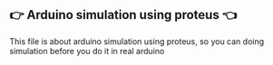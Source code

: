 ## 	:point_right: Arduino simulation using proteus  	:point_left:
This file is about arduino simulation using proteus, so you can doing simulation before you do it in real arduino
